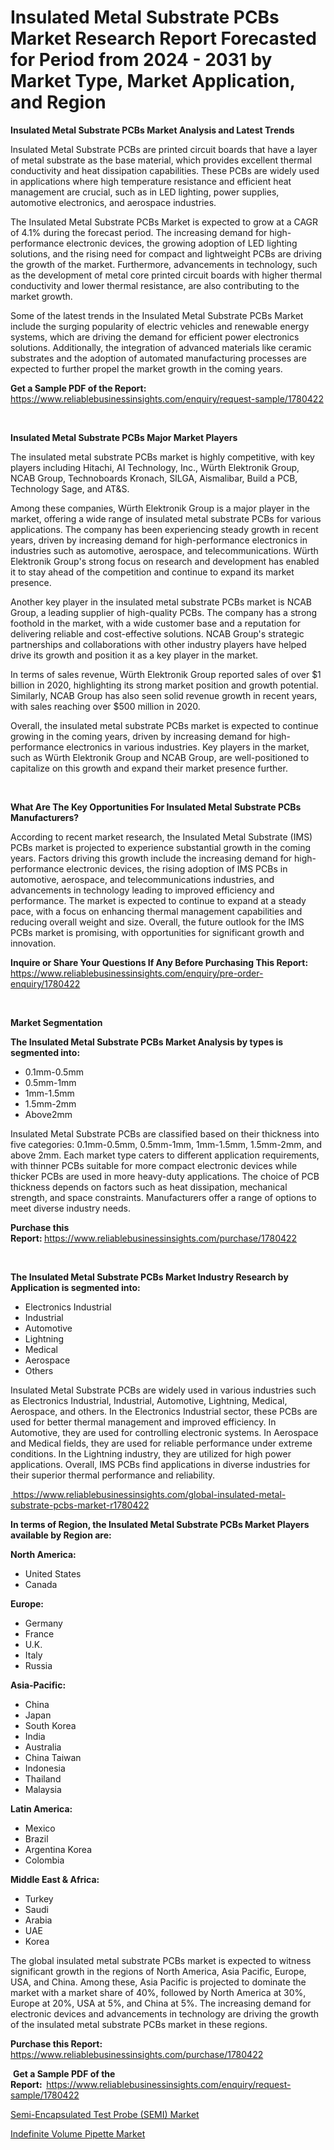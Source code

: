 <p><h1>Insulated Metal Substrate PCBs Market Research Report Forecasted for Period from 2024 -  2031 by Market Type, Market Application, and Region</h1></p><p><strong>Insulated Metal Substrate PCBs Market Analysis and Latest Trends</strong></p>
<p><p>Insulated Metal Substrate PCBs are printed circuit boards that have a layer of metal substrate as the base material, which provides excellent thermal conductivity and heat dissipation capabilities. These PCBs are widely used in applications where high temperature resistance and efficient heat management are crucial, such as in LED lighting, power supplies, automotive electronics, and aerospace industries.</p><p>The Insulated Metal Substrate PCBs Market is expected to grow at a CAGR of 4.1% during the forecast period. The increasing demand for high-performance electronic devices, the growing adoption of LED lighting solutions, and the rising need for compact and lightweight PCBs are driving the growth of the market. Furthermore, advancements in technology, such as the development of metal core printed circuit boards with higher thermal conductivity and lower thermal resistance, are also contributing to the market growth.</p><p>Some of the latest trends in the Insulated Metal Substrate PCBs Market include the surging popularity of electric vehicles and renewable energy systems, which are driving the demand for efficient power electronics solutions. Additionally, the integration of advanced materials like ceramic substrates and the adoption of automated manufacturing processes are expected to further propel the market growth in the coming years.</p></p>
<p><strong>Get a Sample PDF of the Report:&nbsp;</strong> <a href="https://www.reliablebusinessinsights.com/enquiry/request-sample/1780422">https://www.reliablebusinessinsights.com/enquiry/request-sample/1780422</a></p>
<p>&nbsp;</p>
<p><strong>Insulated Metal Substrate PCBs Major Market Players</strong></p>
<p><p>The insulated metal substrate PCBs market is highly competitive, with key players including Hitachi, AI Technology, Inc., Würth Elektronik Group, NCAB Group, Technoboards Kronach, SILGA, Aismalibar, Build a PCB, Technology Sage, and AT&S. </p><p>Among these companies, Würth Elektronik Group is a major player in the market, offering a wide range of insulated metal substrate PCBs for various applications. The company has been experiencing steady growth in recent years, driven by increasing demand for high-performance electronics in industries such as automotive, aerospace, and telecommunications. Würth Elektronik Group's strong focus on research and development has enabled it to stay ahead of the competition and continue to expand its market presence.</p><p>Another key player in the insulated metal substrate PCBs market is NCAB Group, a leading supplier of high-quality PCBs. The company has a strong foothold in the market, with a wide customer base and a reputation for delivering reliable and cost-effective solutions. NCAB Group's strategic partnerships and collaborations with other industry players have helped drive its growth and position it as a key player in the market.</p><p>In terms of sales revenue, Würth Elektronik Group reported sales of over $1 billion in 2020, highlighting its strong market position and growth potential. Similarly, NCAB Group has also seen solid revenue growth in recent years, with sales reaching over $500 million in 2020.</p><p>Overall, the insulated metal substrate PCBs market is expected to continue growing in the coming years, driven by increasing demand for high-performance electronics in various industries. Key players in the market, such as Würth Elektronik Group and NCAB Group, are well-positioned to capitalize on this growth and expand their market presence further.</p></p>
<p>&nbsp;</p>
<p><strong>What Are The Key Opportunities For Insulated Metal Substrate PCBs Manufacturers?</strong></p>
<p><p>According to recent market research, the Insulated Metal Substrate (IMS) PCBs market is projected to experience substantial growth in the coming years. Factors driving this growth include the increasing demand for high-performance electronic devices, the rising adoption of IMS PCBs in automotive, aerospace, and telecommunications industries, and advancements in technology leading to improved efficiency and performance. The market is expected to continue to expand at a steady pace, with a focus on enhancing thermal management capabilities and reducing overall weight and size. Overall, the future outlook for the IMS PCBs market is promising, with opportunities for significant growth and innovation.</p></p>
<p><strong>Inquire or Share Your Questions If Any Before Purchasing This Report:</strong> <a href="https://www.reliablebusinessinsights.com/enquiry/pre-order-enquiry/1780422">https://www.reliablebusinessinsights.com/enquiry/pre-order-enquiry/1780422</a></p>
<p>&nbsp;</p>
<p><strong>Market Segmentation</strong></p>
<p><strong>The Insulated Metal Substrate PCBs Market Analysis by types is segmented into:</strong></p>
<p><ul><li>0.1mm-0.5mm</li><li>0.5mm-1mm</li><li>1mm-1.5mm</li><li>1.5mm-2mm</li><li>Above2mm</li></ul></p>
<p><p>Insulated Metal Substrate PCBs are classified based on their thickness into five categories: 0.1mm-0.5mm, 0.5mm-1mm, 1mm-1.5mm, 1.5mm-2mm, and above 2mm. Each market type caters to different application requirements, with thinner PCBs suitable for more compact electronic devices while thicker PCBs are used in more heavy-duty applications. The choice of PCB thickness depends on factors such as heat dissipation, mechanical strength, and space constraints. Manufacturers offer a range of options to meet diverse industry needs.</p></p>
<p><strong>Purchase this Report:&nbsp;</strong><a href="https://www.reliablebusinessinsights.com/purchase/1780422">https://www.reliablebusinessinsights.com/purchase/1780422</a></p>
<p>&nbsp;</p>
<p><strong>The Insulated Metal Substrate PCBs Market Industry Research by Application is segmented into:</strong></p>
<p><ul><li>Electronics Industrial</li><li>Industrial</li><li>Automotive</li><li>Lightning</li><li>Medical</li><li>Aerospace</li><li>Others</li></ul></p>
<p><p>Insulated Metal Substrate PCBs are widely used in various industries such as Electronics Industrial, Industrial, Automotive, Lightning, Medical, Aerospace, and others. In the Electronics Industrial sector, these PCBs are used for better thermal management and improved efficiency. In Automotive, they are used for controlling electronic systems. In Aerospace and Medical fields, they are used for reliable performance under extreme conditions. In the Lightning industry, they are utilized for high power applications. Overall, IMS PCBs find applications in diverse industries for their superior thermal performance and reliability.</p></p>
<p><a href="https://www.reliablebusinessinsights.com/global-insulated-metal-substrate-pcbs-market-r1780422">&nbsp;https://www.reliablebusinessinsights.com/global-insulated-metal-substrate-pcbs-market-r1780422</a></p>
<p><strong>In terms of Region, the Insulated Metal Substrate PCBs Market Players available by Region are:</strong></p>
<p>
    <p> <strong> North America: </strong>
        <ul>
            <li>United States</li>
            <li>Canada</li>
        </ul>
        </p> 
    <p> <strong> Europe: </strong>
        <ul>
            <li>Germany</li>
            <li>France</li>
            <li>U.K.</li>
            <li>Italy</li>
            <li>Russia</li>
        </ul>
        </p> 
    <p> <strong> Asia-Pacific: </strong>
        <ul>
            <li>China</li>
            <li>Japan</li>
            <li>South Korea</li>
            <li>India</li>
            <li>Australia</li>
            <li>China Taiwan</li>
            <li>Indonesia</li>
            <li>Thailand</li>
            <li>Malaysia</li>
        </ul>
        </p> 
    <p> <strong> Latin America: </strong>
        <ul>
            <li>Mexico</li>
            <li>Brazil</li>
            <li>Argentina Korea</li>
            <li>Colombia</li>
        </ul>
        </p> 
    <p> <strong> Middle East & Africa: </strong>
        <ul>
            <li>Turkey</li>
            <li>Saudi</li>
            <li>Arabia</li>
            <li>UAE</li>
            <li>Korea</li>
        </ul>
    </p>
    </p>
<p><p>The global insulated metal substrate PCBs market is expected to witness significant growth in the regions of North America, Asia Pacific, Europe, USA, and China. Among these, Asia Pacific is projected to dominate the market with a market share of 40%, followed by North America at 30%, Europe at 20%, USA at 5%, and China at 5%. The increasing demand for electronic devices and advancements in technology are driving the growth of the insulated metal substrate PCBs market in these regions.</p></p>
<p><strong>Purchase this Report: </strong><a href="https://www.reliablebusinessinsights.com/purchase/1780422">https://www.reliablebusinessinsights.com/purchase/1780422</a></p>
<p>&nbsp;<strong>Get a Sample PDF of the Report:&nbsp;&nbsp;</strong><a href="https://www.reliablebusinessinsights.com/enquiry/request-sample/1780422">https://www.reliablebusinessinsights.com/enquiry/request-sample/1780422</a></p>
<p><strong></strong></p>
<p><p><a href="https://issuu.com/reportprime-2/docs/semi-encapsulated-test-probe-semi-market-size-2030">Semi-Encapsulated Test Probe (SEMI) Market</a></p><p><a href="https://view.publitas.com/reportprime-1/indefinite-volume-pipette-industry-analysis-report-its-market-size-share-trends-by-application-region-competitive-strategies-2024-2031/">Indefinite Volume Pipette Market</a></p></p>